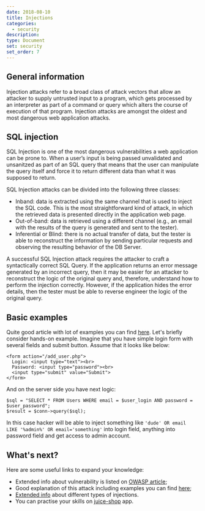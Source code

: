 ```yaml
---
date: 2018-08-10
title: Injections
categories:
  - security
description:
type: Document
set: security
set_order: 7
---
```


## General information

Injection attacks refer to a broad class of attack vectors that allow an attacker to supply untrusted input to a program,
which gets processed by an interpreter as part of a command or query which alters the course of execution of that program. Injection
attacks are amongst the oldest and most dangerous web application attacks.

## SQL injection

SQL Injection is one of the most dangerous vulnerabilities a web application can be prone to. When a user’s input is being
passed unvalidated and unsanitzed as part of an SQL query that means that the user can manipulate the query itself and force
it to return different data than what it was supposed to return.

SQL Injection attacks can be divided into the following three classes:
* Inband: data is extracted using the same channel that is used to inject the SQL code. This is the most straightforward kind of attack, in which the retrieved data is presented directly in the application web page.
* Out-of-band: data is retrieved using a different channel (e.g., an email with the results of the query is generated and sent to the tester).
* Inferential or Blind: there is no actual transfer of data, but the tester is able to reconstruct the information by sending particular requests and observing the resulting behavior of the DB Server.

A successful SQL Injection attack requires the attacker to craft a syntactically correct SQL Query. If the application returns an error message generated by an incorrect query, then it may be easier for an attacker 
to reconstruct the logic of the original query and, therefore, understand how to perform the injection correctly. However, if the application hides the error details, then the tester must be able to reverse engineer the logic of the original query.

## Basic examples

Quite good article with lot of examples you can find [here](https://www.veracode.com/security/sql-injection).
Let's briefly consider hands-on example. Imagine that you have simple login form with several fields and submit button. Assume that it looks like below:
```
<form action="/add_user.php">
  Login: <input type="text"><br>
  Password: <input type="password"><br>
  <input type="submit" value="Submit">
</form>
```

And on the server side you have next logic:

```
$sql = "SELECT * FROM Users WHERE email = $user_login AND password = $user_password";
$result = $conn->query($sql);
```

In this case hacker will be able to inject something like `'dude' OR email LIKE '%admin%' OR email='something'` into login
field, anything into password field and get access to admin account.

## What's next?

Here are some useful links to expand your knowledge:
* Extended info about vulnerability is listed on [OWASP article](https://www.owasp.org/index.php/Testing_for_SQL_Injection_(OTG-INPVAL-005));
* Good explanation of this attack including examples you can find [here](https://www.acunetix.com/blog/articles/exploiting-sql-injection-example/); 
* [Extended info](http://phpsecurity.readthedocs.io/en/latest/Injection-Attacks.html) about different types of injections. 
* You can practise your skills on [juice-shop](https://github.com/bkimminich/juice-shop) app.
